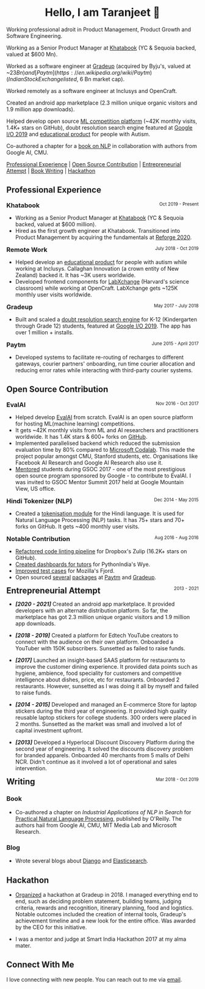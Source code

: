 <div align="center"><h1>Hello, I am Taranjeet 👋</h1></div>

Working professional adroit in Product Management, Product Growth and Software Engineering.

Working as a Senior Product Manager at [Khatabook](https://techcrunch.com/2021/08/23/indias-khatabook-raises-100-million-for-its-bookkeeping-platform-for-merchants/) (YC & Sequoia backed, valued at $600 Mn). 

Worked as a software engineer at [Gradeup](https://inc42.com/buzz/byjus-acquires-online-preparation-platform-gradeup-rebrands-it-as-byjus-exam-prep/) (acquired by Byju's, valued at ~$23 Bn) and [Paytm](https://en.wikipedia.org/wiki/Paytm) (Indian Stock Exchange listed, ~$6 Bn market cap). 

Worked remotely as a software engineer at Inclusys and OpenCraft.

Created an android app marketplace (2.3 million unique organic visitors and 1.9 million app downloads). 

Helped develop open source [ML competition platform](https://eval.ai/) (~42K monthly visits, 1.4K+ stars on GitHub), doubt resolution search engine featured at [Google I/O 2019](https://www.asianage.com/technology/in-other-news/090519/google-io-2019-featured-two-indian-companies-for-excellent-use-of-machine-learning.html) and [educational product](https://www.talkwithmeapp.com/) for people with Autism. 

Co-authored a chapter for a [book on NLP](https://www.amazon.in/Practical-Natural-Language-Processing-Comprehensive/dp/9385889184/) in collaboration with authors from Google AI, CMU.

[Professional Experience](#professional-experience) \| [Open Source Contribution](#open-source-contribution) \| [Entrepreneurial Attempt](#entrepreneurial-attempt) \| [Book Writing](#book)  \| [Hackathon](#hackathon)


## Professional Experience

<div>
    <h3 style="text-align:left; display:inline;">
        Khatabook
    </h3>
    <span style="float:right;">
        <small>
            Oct 2019 - Present
        </small>
    </span>
</div>

* Working as a Senior Product Manager at [Khatabook](https://techcrunch.com/2021/08/23/indias-khatabook-raises-100-million-for-its-bookkeeping-platform-for-merchants/) (YC & Sequoia backed, valued at $600 million). 
* Hired as the first growth engineer at Khatabook. Transitioned into Product Management by acquiring the fundamentals at [Reforge 2020](https://www.reforge.com/).

<div>
    <h3 style="text-align:left; display:inline;">
        Remote Work
    </h3>
    <span style="float:right;">
        <small>
            July 2018 - Oct 2019
        </small>
    </span>
</div>

* Helped develop an [educational product](https://www.talkwithmeapp.com/) for people with autism while working at Inclusys. Callaghan Innovation (a crown entity of New Zealand) backed it. It has ~3K users worldwide.
* Developed frontend components for [LabXchange](https://www.labxchange.org/) (Harvard's science classroom) while working at OpenCraft. LabXchange gets ~125K monthly user visits worldwide.

<div>
    <h3 style="text-align:left; display:inline;">
        Gradeup
    </h3>
    <span style="float:right;">
        <small>
            May 2017 - July 2018
        </small>
    </span>
</div>

* Built and scaled a [doubt resolution search engine](https://www.facebook.com/watch/?v=883796972040441) for K-12 (Kindergarten through Grade 12) students, featured at [Google I/O 2019](https://www.asianage.com/technology/in-other-news/090519/google-io-2019-featured-two-indian-companies-for-excellent-use-of-machine-learning.html). The app has over 1 million + installs.

<div>
    <h3 style="text-align:left; display:inline;">
        Paytm
    </h3>
    <span style="float:right;">
        <small>
            June 2015 - April 2017
        </small>
    </span>
</div>

* Developed systems to facilitate re-routing of recharges to different gateways, courier partners' onboarding, run time courier allocation and reducing error rates while interacting with third-party courier systems.


## Open Source Contribution

<div>
    <h3 style="text-align:left; display:inline;">EvalAI</h3>
    <span style="float:right;">
        <small>
            Nov 2016 - Oct 2017
        </small>
    </span>
</div>

* Helped develop [EvalAI](https://eval.ai/) from scratch. EvalAI is an open source platform for hosting ML(machine learning) competitions.
* It gets ~42K monthly visits from ML and AI researchers and practitioners worldwide. It has 1.4K stars & 600+ forks on [GitHub](https://github.com/Cloud-CV/EvalAI).
* Implemented parallelised backend which reduced the submission evaluation time by 80% compared to [Microsoft Codalab](https://www.microsoft.com/en-us/research/project/codalab/). This made the project popular amongst CMU, Stanford students, etc. Organisations like Facebook AI Research and Google AI Research also use it.
* [Mentored](https://summerofcode.withgoogle.com/archive/2017/projects/4507838760091648) students during GSOC 2017 - one of the most prestigious open source program sponsored by Google - to contribute to EvalAI. I was invited to GSOC Mentor Summit 2017 held at Google Mountain View, US office.

<div>
    <h3 style="text-align:left; display:inline;">Hindi Tokenizer (NLP)</h3>
    <span style="float:right;">
        <small>
            Dec 2014 - May 2015
        </small>
    </span>
</div>

* Created a [tokenisation module](https://github.com/taranjeet/hindi-tokenizer) for the Hindi language. It is used for Natural Language Processing (NLP) tasks. It has 75+ stars and 70+ forks on GitHub. It gets ~400 monthly user visits.

<div>
    <h3 style="text-align:left; display:inline;">Notable Contribution</h3>
    <span style="float:right;">
        <small>
            Aug 2016 - Aug 2016
        </small>
    </span>
</div>

* [Refactored code linting pipeline](https://github.com/zulip/zulip/commits?author=taranjeet) for Dropbox's Zulip (16.2K+ stars on GitHub).
* [Created dashboards for tutors](https://github.com/pythonindia/wye/commits?author=taranjeet) for PythonIndia's Wye.
* [Improved test cases](https://github.com/mozilla/fjord/commits?author=taranjeet) for Mozilla's Fjord.
* Open sourced [several](https://github.com/paytm/django-supermigrate/commits?author=taranjeet) [packages](https://github.com/paytm/django-paytm-oauth/commits?author=taranjeet) at [Paytm](https://github.com/paytm/dj-j-ka-bachcha-field/commits?author=taranjeet) and [Gradeup](https://github.com/gradeup/youknowwho-gui/commits?author=taranjeet).


<div>
    <h2 style="text-align:left; display:inline;" id="entrepreneurial-attempt">
        Entrepreneurial Attempt
    </h2>
    <span style="float:right;">
        <small>
            2013 - 2021
        </small>
    </span>
</div>

* ___[2020 - 2021]___ Created an android app marketplace. It provided developers with an alternate distribution platform. So far, the marketplace has got 2.3 million unique organic visitors and 1.9 million app downloads.

* ___[2018 - 2019]___ Created a platform for Edtech YouTube creators to connect with the audience on their own platform. Onboarded a YouTuber with 150K subscribers. Sunsetted as failed to raise funds. 

* ___[2017]___ Launched an insight-based SAAS platform for restaurants to improve the customer dining experience. It provided data points such as hygiene, ambience, food speciality for customers and competitive intelligence about dishes, price, etc for restaurants. Onboarded 2 restaurants. However, sunsetted as I was doing it all by myself and failed to raise funds.

* ___[2014 - 2015]___ Developed and managed an E-commerce Store for laptop stickers during the third year of engineering. It provided high quality reusable laptop stickers for college students. 300 orders were placed in 2 months. Sunsetted as the market was small and involved a lot of capital investment upfront.

* ___[2013]___ Developed a Hyperlocal Discount Discovery Platform during the second year of engineering. It solved the discounts discovery problem for branded apparels. Onboarded 40 merchants from 5 malls of Delhi NCR. Didn't continue as it involved a lot of operational and sales intervention.

<div>
    <h2 style="text-align:left; display:inline;">
        Writing
    </h2>
    <span style="float:right;">
        <small>
            Mar 2018 - Oct 2019
        </small>
    </span>
</div>

### Book

* Co-authored a chapter on _Industrial Applications of NLP in Search_ for [Practical Natural Language Processing](https://www.amazon.in/Practical-Natural-Language-Processing-Comprehensive/dp/9385889184/), published by O'Reilly. The authors hail from Google AI, CMU, MIT Media Lab and Microsoft Research.

### Blog

* Wrote several blogs about [Django](https://allaboutdjango.com/) and [Elasticsearch](https://taranjeet.medium.com/elasticsearch-building-autocomplete-functionality-494fcf81a7cf).

## Hackathon

* [Organized](https://medium.com/@taranjeet/experience-organizing-an-internal-hackathon-4f4a1d78e0f3) a hackathon at Gradeup in 2018. I managed everything end to end, such as deciding problem statement, building teams, judging criteria, rewards and recognition, itinerary planning, food and logistics. Notable outcomes included the creation of internal tools, Gradeup's achievement timeline and a new look for the entire office. Was awarded by the CEO for this initiative.

* I was a mentor and judge at Smart India Hackathon 2017 at my alma mater.

## Connect With Me

I love connecting with new people. You can reach out to me via [email](mailto:taranjeet7114@gmail.com).

<br/><br/>
